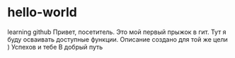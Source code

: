 # hello-world
learning github
Привет, посетитель.
Это мой первый прыжок в гит.
Тут я буду осваивать доступные функции.
Описание создано для той же цели )
Успехов и тебе
В добрый путь
